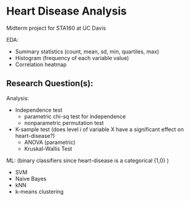 # Heart Disease Analysis

Midterm project for STA160 at UC Davis

EDA:
- Summary statistics (count, mean, sd, min, quartiles, max)
- Histogram (frequency of each variable value)
- Correlation heatmap

Research Question(s):
- 

Analysis:
- Independence test 
   -  parametric chi-sq test for independence 
   -  nonparametric permutation test 
- K-sample test (does level i of variable X have a significant effect on heart-disease?)
   - ANOVA (parametric)
   - Kruskal-Wallis Test

ML: (binary classifiers since heart-disease is a categorical {1,0} )
- SVM
- Naive Bayes
- kNN
- k-means clustering
